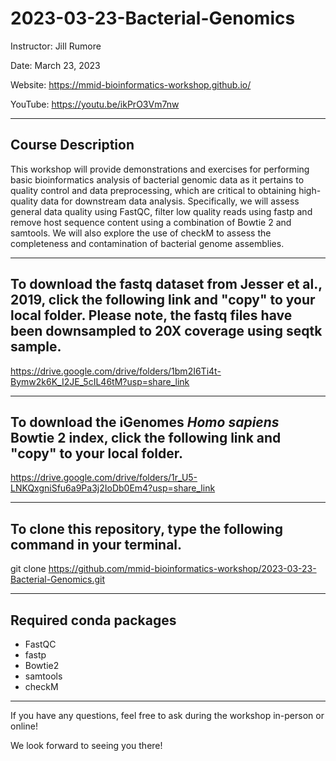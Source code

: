 # 2023-03-23-Bacterial-Genomics

Instructor: Jill Rumore

Date: March 23, 2023

Website: https://mmid-bioinformatics-workshop.github.io/

YouTube: https://youtu.be/ikPrO3Vm7nw

---

## Course Description 

This workshop will provide demonstrations and exercises for performing basic bioinformatics analysis of bacterial genomic data as it pertains to quality control and data preprocessing, which are critical to obtaining high-quality data for downstream data analysis. Specifically, we will assess general data quality using FastQC, filter low quality reads using fastp and remove host sequence content using a combination of Bowtie 2 and samtools.  We will also explore the use of checkM to assess the completeness and contamination of bacterial genome assemblies.

---

## To download the fastq dataset from Jesser et al., 2019, click the following link and "copy" to your local folder.  Please note, the fastq files have been downsampled to 20X coverage using seqtk sample.

https://drive.google.com/drive/folders/1bm2I6Ti4t-Bymw2k6K_I2JE_5cIL46tM?usp=share_link

---

## To download the iGenomes *Homo sapiens* Bowtie 2 index, click the following link and "copy" to your local folder.

https://drive.google.com/drive/folders/1r_U5-LNKQxgniSfu6a9Pa3j2IoDb0Em4?usp=share_link

---

## To clone this repository, type the following command in your terminal.

git clone https://github.com/mmid-bioinformatics-workshop/2023-03-23-Bacterial-Genomics.git

---

## Required conda packages

- FastQC
- fastp
- Bowtie2
- samtools
- checkM

---

If you have any questions, feel free to ask during the workshop in-person or online!

We look forward to seeing you there!

